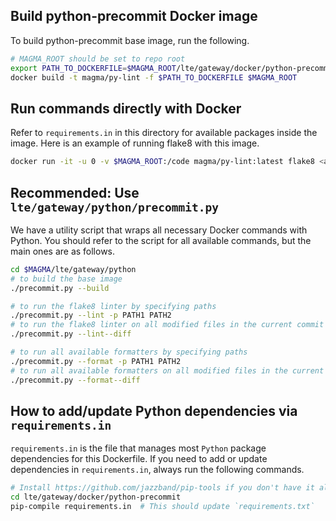 ## Build python-precommit Docker image

To build python-precommit base image, run the following. 
```bash
# MAGMA_ROOT should be set to repo root
export PATH_TO_DOCKERFILE=$MAGMA_ROOT/lte/gateway/docker/python-precommit/Dockerfile
docker build -t magma/py-lint -f $PATH_TO_DOCKERFILE $MAGMA_ROOT
```

## Run commands directly with Docker
Refer to `requirements.in` in this directory for available packages inside the image. 
Here is an example of running flake8 with this image.
```bash
docker run -it -u 0 -v $MAGMA_ROOT:/code magma/py-lint:latest flake8 <args>
```

## Recommended: Use `lte/gateway/python/precommit.py`
We have a utility script that wraps all necessary Docker commands with Python.
You should refer to the script for all available commands, but the main ones are as follows.
```bash
cd $MAGMA/lte/gateway/python
# to build the base image
./precommit.py --build

# to run the flake8 linter by specifying paths
./precommit.py --lint -p PATH1 PATH2
# to run the flake8 linter on all modified files in the current commit
./precommit.py --lint--diff

# to run all available formatters by specifying paths
./precommit.py --format -p PATH1 PATH2
# to run all available formatters on all modified files in the current commit
./precommit.py --format--diff
```

## How to add/update Python dependencies via `requirements.in`
`requirements.in` is the file that manages most `Python` package dependencies for this Dockerfile.
If you need to add or update dependencies in `requirements.in`, always run the following commands.
```bash
# Install https://github.com/jazzband/pip-tools if you don't have it already
cd lte/gateway/docker/python-precommit
pip-compile requirements.in  # This should update `requirements.txt`
```
